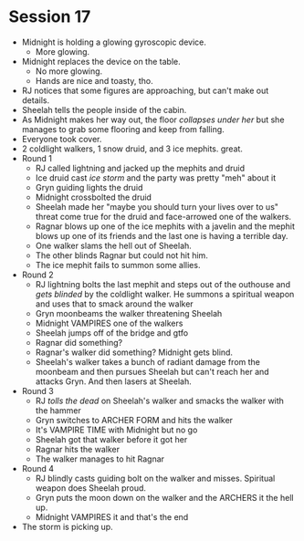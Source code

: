 # Session 17
* Midnight is holding a glowing gyroscopic device.
	* More glowing.
* Midnight replaces the device on the table.
	* No more glowing.
	* Hands are nice and toasty, tho.
* RJ notices that some figures are approaching, but can't make out details.
* Sheelah tells the people inside of the cabin.
* As Midnight makes her way out, the floor _collapses under her_ but she manages to grab some flooring and keep from falling.
* Everyone took cover.
* 2 coldlight walkers, 1 snow druid, and 3 ice mephits. great.
* Round 1
	* RJ called lightning and jacked up the mephits and druid
	* Ice druid cast _ice storm_ and the party was pretty "meh" about it
	* Gryn guiding lights the druid
	* Midnight crossbolted the druid
	* Sheelah made her "maybe you should turn your lives over to us" threat come true for the druid and face-arrowed one of the walkers.
	* Ragnar blows up one of the ice mephits with a javelin and the mephit blows up one of its friends and the last one is having a terrible day.
	* One walker slams the hell out of Sheelah.
	* The other blinds Ragnar but could not hit him.
	* The ice mephit fails to summon some allies.
* Round 2
	* RJ lightning bolts the last mephit and steps out of the outhouse and _gets blinded_ by the coldlight walker. He summons a spiritual weapon and uses that to smack around the walker
	* Gryn moonbeams the walker threatening Sheelah
	* Midnight VAMPIRES one of the walkers
	* Sheelah jumps off of the bridge and gtfo
	* Ragnar did something?
	* Ragnar's walker did something? Midnight gets blind.
	* Sheelah's walker takes a bunch of radiant damage from the moonbeam and then pursues Sheelah but can't reach her and attacks Gryn. And then lasers at Sheelah.
* Round 3
	* RJ _tolls the dead_ on Sheelah's walker and smacks the walker with the hammer
	* Gryn switches to ARCHER FORM and hits the walker
	* It's VAMPIRE TIME with Midnight but no go
	* Sheelah got that walker before it got her
	* Ragnar hits the walker
	* The walker manages to hit Ragnar
* Round 4
	* RJ blindly casts guiding bolt on the walker and misses. Spiritual weapon does Sheelah proud.
	* Gryn puts the moon down on the walker and the ARCHERS it the hell up.
	* Midnight VAMPIRES it and that's the end
* The storm is picking up.
<!--stackedit_data:
eyJoaXN0b3J5IjpbLTE3MzA3MDY2MCwtOTMxOTEyMTY2LC0xMj
k2MTA5MzY5LC01ODgwNDM0MDgsMzU4MzUxNTk3LDEwNDgwODE1
MzYsLTIzODcxMjgxNywtMTkxOTI5ODk3NCwtOTY1Mzg3NTc2LD
ExNTA1NTI0NSwxNjQ5ODAwNjU5LC0xMzA1MDkwNjUwLC05MjU1
NjYwOTQsLTQxNjE0MjYxMV19
-->